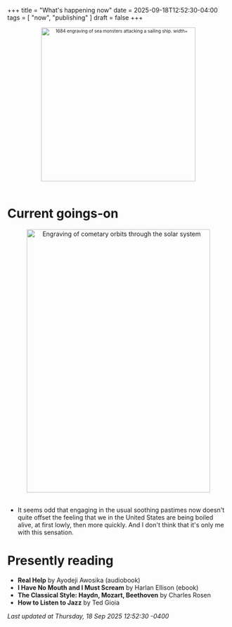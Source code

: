 +++
title = "What's happening now"
date = 2025-09-18T12:52:30-04:00
tags = [
    "now",
    "publishing"
]
draft = false
+++
<div align="center" style="font-size:x-small"><img src="https://milkfish08.s3.amazonaws.com/photo/blog/abovethefold/1684-untitled-engraving-of-sea-monsters-attacking-a-sailing-vessel-49fa31.jpg" alt="1684 engraving of sea monsters attacking a sailing ship. width="512" height="351" title="Sea monsters attacking a sailing ship" /></div><br clear="all" />

# Current goings-on

<div align="center"><img src="https://milkfish08.s3.amazonaws.com/photo/blog/comets.jpeg" height=600 width=417 alt="Engraving of cometary orbits through the solar system" title="Comets" /></div><br clear="all" />

* It seems odd that engaging in the usual soothing pastimes now doesn't quite offset the feeling that we in the United States are being boiled alive, at first lowly, then more quickly.
And I don't think that it's only me with this sensation.

# Presently reading

* __Real Help__ by Ayodeji Awosika (audiobook)
* __I Have No Mouth and I Must Scream__ by Harlan Ellison (ebook)
* __The Classical Style: Haydn, Mozart, Beethoven__ by Charles Rosen
* __How to Listen to Jazz__ by Ted Gioia

*Last updated at Thursday, 18 Sep 2025 12:52:30 -0400*
